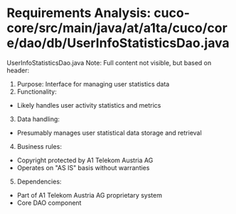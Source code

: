 # Requirements Analysis: cuco-core/src/main/java/at/a1ta/cuco/core/dao/db/UserInfoStatisticsDao.java

UserInfoStatisticsDao.java
Note: Full content not visible, but based on header:
1. Purpose: Interface for managing user statistics data
2. Functionality:
- Likely handles user activity statistics and metrics

3. Data handling:
- Presumably manages user statistical data storage and retrieval

4. Business rules:
- Copyright protected by A1 Telekom Austria AG
- Operates on "AS IS" basis without warranties

5. Dependencies:
- Part of A1 Telekom Austria AG proprietary system
- Core DAO component